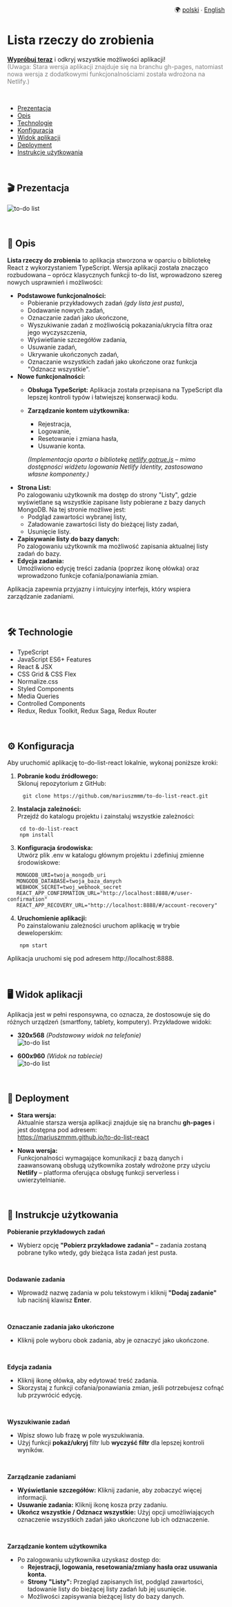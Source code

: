 <p align="right">
  🌍 <a href="README-pl.md">polski</a> ∙ <a href="README.md">English</a>
</p>

# Lista rzeczy do zrobienia
[**Wypróbuj teraz**](https://to-do-list-typescript-react.netlify.app/) i odkryj wszystkie możliwości aplikacji!  
<span style="color: grey;">(Uwaga: Stara wersja aplikacji znajduje się na branchu gh-pages, natomiast nowa wersja z dodatkowymi funkcjonalnościami została wdrożona na Netlify.)</span>

</br>

* [Prezentacja](#-prezentacja)
* [Opis](#-opis)
* [Technologie](#-technologie)
* [Konfiguracja](#-konfiguracja)
* [Widok aplikacji](#-widok-aplikacji)
* [Deployment](#-deployment)
* [Instrukcje użytkowania](#-instrukcje-użytkowania)

</br>

## 🎬 Prezentacja
![to-do list](images/presentation.gif)

<br>

## 📝 Opis
<b>Lista rzeczy do zrobienia</b> to aplikacja stworzona w oparciu o bibliotekę React z wykorzystaniem TypeScript. Wersja aplikacji została znacząco rozbudowana – oprócz klasycznych funkcji to-do list, wprowadzono szereg nowych usprawnień i możliwości:
* <b>Podstawowe funkcjonalności:</b>
   * Pobieranie przykładowych zadań <i>(gdy lista jest pusta)</i>,
   * Dodawanie nowych zadań,
   * Oznaczanie zadań jako ukończone,
   * Wyszukiwanie zadań z możliwością pokazania/ukrycia filtra oraz jego wyczyszczenia,
   * Wyświetlanie szczegółów zadania,
   * Usuwanie zadań,
   * Ukrywanie ukończonych zadań,
   * Oznaczanie wszystkich zadań jako ukończone oraz funkcja "Odznacz wszystkie".
* <b>Nowe funkcjonalności:</b>
   * <b>Obsługa TypeScript:</b> Aplikacja została przepisana na TypeScript dla lepszej kontroli typów i łatwiejszej konserwacji kodu.
   * <b>Zarządzanie kontem użytkownika:</b>
      * Rejestracja,
      * Logowanie,
      * Resetowanie i zmiana hasła,
      * Usuwanie konta.<br>
      
      <i>(Implementacja oparta o bibliotekę [netlify gotrue.js](https://github.com/netlify/gotrue-js) – mimo dostępności widżetu logowania Netlify Identity, zastosowano własne komponenty.)</i>
* <b>Strona List:</b></br>
Po zalogowaniu użytkownik ma dostęp do strony "Listy", gdzie wyświetlane są wszystkie zapisane listy pobierane z bazy danych MongoDB. Na tej stronie możliwe jest:
   * Podgląd zawartości wybranej listy,
   * Załadowanie zawartości listy do bieżącej listy zadań,
   * Usunięcie listy.
* <b>Zapisywanie listy do bazy danych:</b></br>
Po zalogowaniu użytkownik ma możliwość zapisania aktualnej listy zadań do bazy.
* <b>Edycja zadania:</b></br>
Umożliwiono edycję treści zadania (poprzez ikonę ołówka) oraz wprowadzono funkcje cofania/ponawiania zmian.

Aplikacja zapewnia przyjazny i intuicyjny interfejs, który wspiera zarządzanie zadaniami.

</br>

## 🛠 Technologie

<ul>
<li>TypeScript</li>
<li>JavaScript ES6+ Features</li>
<li>React & JSX</li>
<li>CSS Grid & CSS Flex</li>
<li>Normalize.css</li>
<li>Styled Components</li>
<li>Media Queries</li>
<li>Controlled Components</li>
<li>Redux, Redux Toolkit, Redux Saga, Redux Router</li>
</ul>

<br>

## ⚙ Konfiguracja
Aby uruchomić aplikację to-do-list-react lokalnie, wykonaj poniższe kroki:

1. <b>Pobranie kodu źródłowego:</b><br>
Sklonuj repozytorium z GitHub:
```commandline
     git clone https://github.com/mariuszmmm/to-do-list-react.git
```
2. <b>Instalacja zależności:</b><br>
Przejdź do katalogu projektu i zainstaluj wszystkie zależności:
```commandline
    cd to-do-list-react
    npm install
```
3. <b>Konfiguracja środowiska:</b><br>
Utwórz plik .env w katalogu głównym projektu i zdefiniuj zmienne środowiskowe:
```commandline
   MONGODB_URI=twoja_mongodb_uri
   MONGODB_DATABASE=twoja_baza_danych
   WEBHOOK_SECRET=twoj_webhook_secret
   REACT_APP_CONFIRMATION_URL="http://localhost:8888/#/user-confirmation"
   REACT_APP_RECOVERY_URL="http://localhost:8888/#/account-recovery"
```
4. <b>Uruchomienie aplikacji:</b><br>
Po zainstalowaniu zależności uruchom aplikację w trybie deweloperskim:
```commandline
    npm start
```
Aplikacja uruchomi się pod adresem http://localhost:8888.

<br>

## 🖥 Widok aplikacji
Aplikacja jest w pełni responsywna, co oznacza, że dostosowuje się do różnych urządzeń (smartfony, tablety, komputery).
Przykładowe widoki:

- <b>320x568</b> <i>(Podstawowy widok na telefonie)</i>  
![to-do list](images/size_1.gif)

- <b>600x960</b> <i>(Widok na tablecie)</i>  
![to-do list](images/size_2.gif)

</br>

## 🚀 Deployment
* <b>Stara wersja:</b></br>
Aktualnie starsza wersja aplikacji znajduje się na branchu <b>gh-pages</b> i jest dostępna pod adresem:</br>
https://mariuszmmm.github.io/to-do-list-react

* <b>Nowa wersja:</b></br>
Funkcjonalności wymagające komunikacji z bazą danych i zaawansowaną obsługą użytkownika zostały wdrożone przy użyciu <b>Netlify</b> – platforma oferująca obsługę funkcji serverless i uwierzytelnianie.

</br>

## 📄 Instrukcje użytkowania
<b>Pobieranie przykładowych zadań</b>
* Wybierz opcję <b>"Pobierz przykładowe zadania"</b> – zadania zostaną pobrane tylko wtedy, gdy bieżąca lista zadań jest pusta.

</br>

<b>Dodawanie zadania</b>
* Wprowadź nazwę zadania w polu tekstowym i kliknij <b>"Dodaj zadanie"</b> lub naciśnij klawisz <b>Enter</b>.

</br>

<b>Oznaczanie zadania jako ukończone</b>
* Kliknij pole wyboru obok zadania, aby je oznaczyć jako ukończone.

</br>

<b>Edycja zadania</b>
* Kliknij ikonę ołówka, aby edytować treść zadania.
* Skorzystaj z funkcji cofania/ponawiania zmian, jeśli potrzebujesz cofnąć lub przywrócić edycję.

</br>

<b>Wyszukiwanie zadań</b>
* Wpisz słowo lub frazę w pole wyszukiwania.
* Użyj funkcji <b>pokaż/ukryj</b> filtr lub <b>wyczyść filtr</b> dla lepszej kontroli wyników.

</br>

<b>Zarządzanie zadaniami</b>
* <b>Wyświetlanie szczegółów:</b> Kliknij zadanie, aby zobaczyć więcej informacji.
* <b>Usuwanie zadania:</b> Kliknij ikonę kosza przy zadaniu.
* <b>Ukończ wszystkie / Odznacz wszystkie:</b> Użyj opcji umożliwiających oznaczenie wszystkich zadań jako ukończone lub ich odznaczenie.

</br>

<b>Zarządzanie kontem użytkownika</b>
* Po zalogowaniu użytkownika uzyskasz dostęp do:
   * <b>Rejestracji, logowania, resetowania/zmiany hasła oraz usuwania konta.</b>
   * <b>Strony "Listy":</b> Przegląd zapisanych list, podgląd zawartości, ładowanie listy do bieżącej listy zadań lub jej usunięcie.
   * Możliwości zapisywania bieżącej listy do bazy danych.